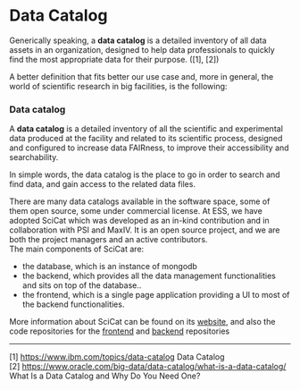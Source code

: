 # Data Catalog

Generically speaking, a __data catalog__ is a detailed inventory of all data assets in an organization, designed to help data professionals to quickly find the most appropriate data for their purpose. ([1], [2])

A better definition that fits better our use case and, more in general, the world of scientific research in big facilities, is the following:  
### Data catalog
A __data catalog__ is a detailed inventory of all the scientific and experimental data produced at the facility and related to its scientific process, designed and configured to increase data FAIRness, to improve their accessibility and searchability.

In simple words, the data catalog is the place to go in order to search and find data, and gain access to the related data files.

There are many data catalogs available in the software space, some of them open source, some under commercial license. At ESS, we have adopted SciCat which was developed as an in-kind contribution and in collaboration with PSI and MaxIV. It is an open source project, and we are both the project managers and an active contributors.  
The main components of SciCat are:
- the database, which is an instance of mongodb
- the backend, which provides all the data management functionalities and sits on top of the database..
- the frontend, which is a single page application providing a UI to most of the backend functionalities.

More information about SciCat can be found on its [website](https://scicatproject.github.io/), and also the code repositories for the [frontend](https://github.com/SciCatProject/frontend) and [backend](https://github.com/SciCatProject/scicat-backend-next) repositories

------
[1] <https://www.ibm.com/topics/data-catalog> Data Catalog  
[2] <https://www.oracle.com/big-data/data-catalog/what-is-a-data-catalog/> What Is a Data Catalog and Why Do You Need One?  